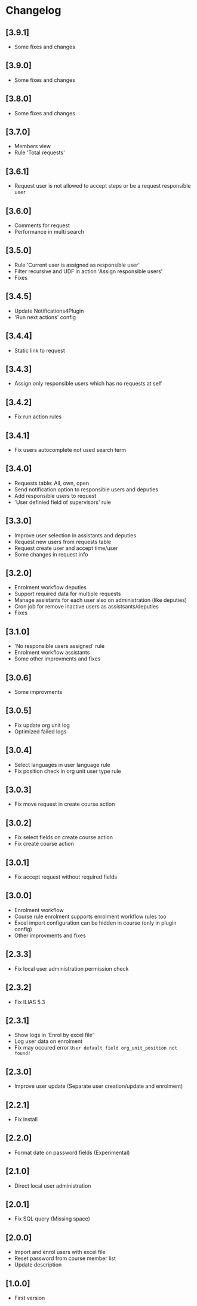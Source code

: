 # Changelog

## [3.9.1]
- Some fixes and changes

## [3.9.0]
- Some fixes and changes

## [3.8.0]
- Some fixes and changes

## [3.7.0]
- Members view
- Rule 'Total requests'

## [3.6.1]
- Request user is not allowed to accept steps or be a request responsible user

## [3.6.0]
- Comments for request
- Performance in multi search

## [3.5.0]
- Rule 'Current user is assigned as responsible user'
- Filter recursive and UDF in action 'Assign responsible users'
- Fixes

## [3.4.5]
- Update Notifications4Plugin
- 'Run next actions' config

## [3.4.4]
- Static link to request

## [3.4.3]
- Assign only responsible users which has no requests at self

## [3.4.2]
- Fix run action rules

## [3.4.1]
- Fix users autocomplete not used search term

## [3.4.0]
- Requests table: All, own, open
- Send notification option to responsible users and deputies
- Add responsible users to request
- 'User definied field of supervisors' rule

## [3.3.0]
- Improve user selection in assistants and deputies
- Request new users from requests table
- Request create user and accept time/user
- Some changes in request info

## [3.2.0]
- Enrolment workflow deputies
- Support required data for multiple requests
- Manage assistants for each user also on administration (like deputies)
- Cron job for remove inactive users as assistsants/deputies
- Fixes

## [3.1.0]
- 'No responsible users assigned' rule
- Enrolment workflow assistants
- Some other improvments and fixes

## [3.0.6]
- Some improvments

## [3.0.5]
- Fix update org unit log
- Optimized failed logs

## [3.0.4]
- Select languages in user language rule
- Fix position check in org unit user type rule

## [3.0.3]
- Fix move request in create course action

## [3.0.2]
- Fix select fields on create course action
- Fix create course action

## [3.0.1]
- Fix accept request without required fields

## [3.0.0]
- Enrolment workflow
- Course rule enrolment supports enrolment workflow rules too
- Excel import configuration can be hidden in course (only in plugin config)
- Other improvments and fixes

## [2.3.3]
- Fix local user administration permission check

## [2.3.2]
- Fix ILIAS 5.3

## [2.3.1]
- Show logs in 'Enrol by excel file'
- Log user data on enrolment
- Fix may occured error `User default field org_unit_position not found!`

## [2.3.0]
- Improve user update (Separate user creation/update and enrolment)

## [2.2.1]
- Fix install

## [2.2.0]
- Format date on password fields (Experimental)

## [2.1.0]
- Direct local user administration

## [2.0.1]
- Fix SQL query (Missing space)

## [2.0.0]
- Import and enrol users with excel file
- Reset password from course member list
- Update description

## [1.0.0]
- First version
